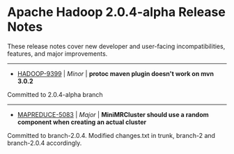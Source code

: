 # Apache Hadoop  2.0.4-alpha Release Notes

These release notes cover new developer and user-facing incompatibilities, features, and major improvements.


---

* [HADOOP-9399](https://issues.apache.org/jira/browse/HADOOP-9399) | *Minor* | **protoc maven plugin doesn't work on mvn 3.0.2**

Committed to 2.0.4-alpha branch


---

* [MAPREDUCE-5083](https://issues.apache.org/jira/browse/MAPREDUCE-5083) | *Major* | **MiniMRCluster should use a random component when creating an actual cluster**

Committed to branch-2.0.4. Modified changes.txt in trunk, branch-2 and branch-2.0.4 accordingly.



